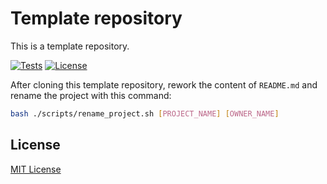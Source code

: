 # Template repository

This is a template repository.

[![Tests](https://github.com/aifrak/template-repo/actions/workflows/tests.yml/badge.svg)](https://github.com/aifrak/template-repo/actions/workflows/tests.yml)
[![License](https://img.shields.io/github/license/aifrak/template-repo?color=blue)](https://github.com/aifrak/template-repo/blob/master/LICENSE)

After cloning this template repository, rework the content of `README.md` and 
rename the project with this command:

```bash
bash ./scripts/rename_project.sh [PROJECT_NAME] [OWNER_NAME]
```

## License

[MIT License](https://github.com/aifrak/template-repo/blob/main/LICENSE)
